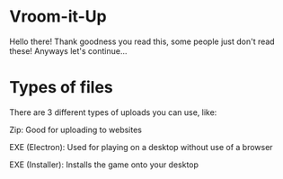 # Vroom-it-Up
Hello there! Thank goodness you read this, some people just don't read these! Anyways let's continue...

# Types of files
There are 3 different types of uploads you can use, like:

Zip: Good for uploading to websites

EXE (Electron): Used for playing on a desktop without use of a browser

EXE (Installer): Installs the game onto your desktop
